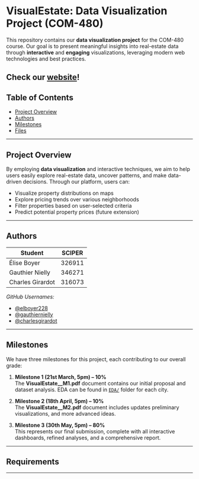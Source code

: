 # VisualEstate: Data Visualization Project (COM-480)

This repository contains our **data visualization project** for the COM-480 course. Our goal is to present meaningful insights into real-estate data through **interactive** and **engaging** visualizations, leveraging modern web technologies and best practices. 

## Check our [website](https://com-480-data-visualization.github.io/VisualEstate/)!


## Table of Contents
- [Project Overview](#project-overview)
- [Authors](#authors)
- [Milestones](#milestones)
- [Files](#files)

---

## Project Overview
By employing **data visualization** and interactive techniques, we aim to help users easily explore real-estate data, uncover patterns, and make data-driven decisions. Through our platform, users can:
- Visualize property distributions on maps
- Explore pricing trends over various neighborhoods
- Filter properties based on user-selected criteria
- Predict potential property prices (future extension)

---


## Authors

| Student             | SCIPER   |
|---------------------|----------|
| Élise Boyer         | 326911   |
| Gauthier Nielly     | 346271   |
| Charles Girardot    | 316073   |

*GitHub Usernames:*
- [@elboyer228](https://github.com/elboyer228)
- [@gauthiernielly](https://github.com/gauthiernielly)
- [@charlesgirardot](https://github.com/charlesgirardot)

---

## Milestones
We have three milestones for this project, each contributing to our overall grade:

1. **Milestone 1 (21st March, 5pm) – 10%**  
   The **VisualEstate\_\_M1.pdf** document contains our initial proposal and dataset analysis. EDA can be found in  [`EDA/`](EDA/) folder for each city.

2. **Milestone 2 (18th April, 5pm) – 10%**  
   The **VisualEstate\_\_M2.pdf** document includes updates preliminary visualizations, and more advanced ideas.

3. **Milestone 3 (30th May, 5pm) – 80%**  
   This represents our final submission, complete with all interactive dashboards, refined analyses, and a comprehensive report.

---


## Requirements


---
